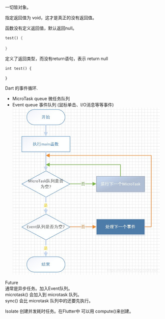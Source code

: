
一切皆对象。

指定返回值为 void，这才是真正的没有返回值。

函数没有定义返回值，默认返回null。
```dart
test() {
  
}
```


定义了返回类型，而没有return语句，表示 return null
```
int test() {
  
}
```

Dart 的事件循环.
 - MicroTask queue 微任务队列
 - Event queue 事件队列 (鼠标单击、I/O消息等等事件)
![img.png](event_cycle.png)

Future  
通常是异步任务。加入Event队列。  
microtask() 会加入到 microtask 队列。  
sync() 会比 microtask 队列中的还要先执行。  

Isolate 创建并发耗时任务。在Flutter中 可以用 compute()来创建。